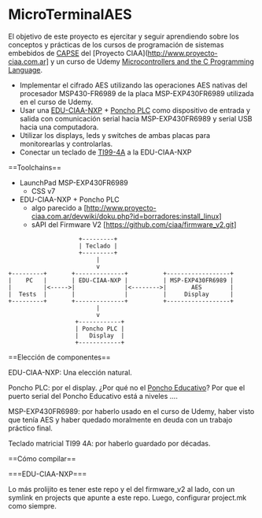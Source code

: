 # MicroTerminalAES

El objetivo de este proyecto es ejercitar y seguir aprendiendo sobre los conceptos y prácticas de los cursos de programación de sistemas embebidos de [CAPSE](http://www.proyecto-ciaa.com.ar/devwiki/doku.php?id=educacion:cursos:cursos_programacion_ciaa) del [Proyecto CIAA](http://www.proyecto-ciaa.com.ar] y un curso de Udemy [Microcontrollers and the C Programming Language](https://www.udemy.com/mcu_msp430/).

* Implementar el cifrado AES utilizando las operaciones AES nativas del procesador MSP430-FR6989 de la placa MSP-EXP430FR6989 utilizada en el curso de Udemy.
* Usar una [EDU-CIAA-NXP]() + [Poncho PLC]() como dispositivo de entrada y salida con comunicación serial hacia MSP-EXP430FR6989 y serial USB hacia una computadora.
* Utilizar los displays, leds y switches de ambas placas para monitorearlas y controlarlas. 
* Conectar un teclado de [TI99-4A](https://en.wikipedia.org/wiki/Texas_Instruments_TI-99/4A) a la EDU-CIAA-NXP

==Toolchains==
* LaunchPad MSP-EXP430FR6989
  * CSS v7
* EDU-CIAA-NXP + Poncho PLC
  * algo parecido a [http://www.proyecto-ciaa.com.ar/devwiki/doku.php?id=borradores:install_linux]
  * sAPI del Firmware V2 [https://github.com/ciaa/firmware_v2.git]


<!-- language: lang-none -->

                        +---------+ 
                        | Teclado |
                        +---------+ 
                             | 
                             v
    +---------+       +--------------+          +------------------+
    |    PC   |       | EDU-CIAA-NXP |          | MSP-EXP430FR6989 |
    |         |<----->|              |<-------->|       AES        | 
    |  Tests  |       |              |          |     Display      |
    +---------+       +--------------+          +------------------+
                             |
                             v
                       +------------+ 
                       | Poncho PLC |
                       |   Display  |
                       +------------+ 
 
==Elección de componentes==

EDU-CIAA-NXP: Una elección natural.

Poncho PLC: por el display. ¿Por qué no el [Poncho Educativo]()? Por que el puerto serial del Poncho Educativo está a niveles ....

MSP-EXP430FR6989: por haberlo usado en el curso de Udemy, haber visto que tenía AES y haber quedado moralmente en deuda con un trabajo práctico final.

Teclado matricial TI99 4A: por haberlo guardado por décadas.


==Cómo compilar==

===EDU-CIAA-NXP===

Lo más prolijito es tener este repo y el del firmware_v2 al lado, con un symlink en projects que apunte a este repo. Luego, configurar project.mk como siempre.
